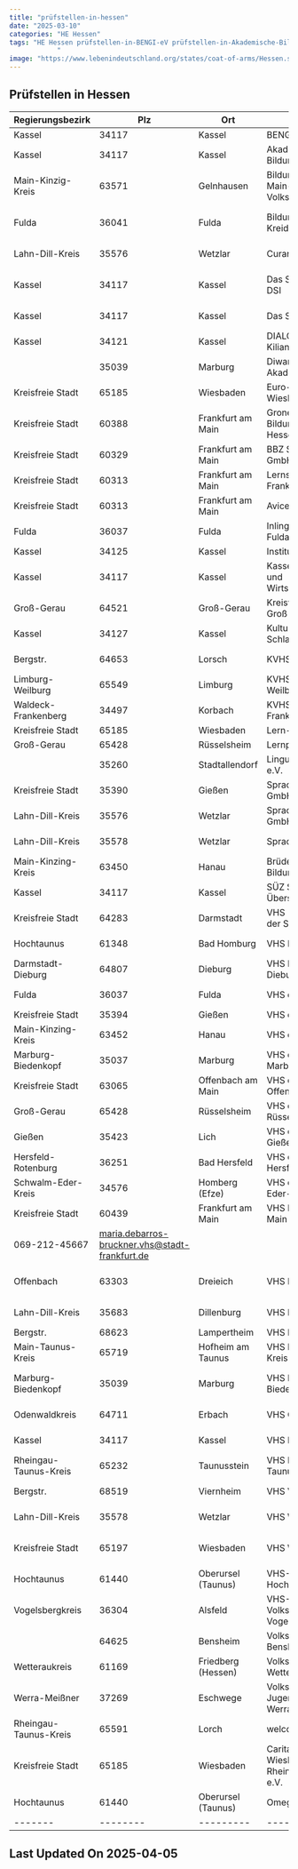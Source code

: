 ```yaml
---
title: "prüfstellen-in-hessen"
date: "2025-03-10"
categories: "HE Hessen"
tags: "HE Hessen prüfstellen-in-BENGI-eV prüfstellen-in-Akademische-Bildungsplattform-eV prüfstellen-in-Bildungspartner-Main-Kinzig-GmbH---Volkshochschule prüfstellen-in-Bildungsverein-Kreidekreis-eV prüfstellen-in-Curantis-Akademie prüfstellen-in-Das-Spracheninstitut-DSI prüfstellen-in-Das-Sprachinstitut-DSI prüfstellen-in-DIALOG-Institut-Dr-Kilian prüfstellen-in-Diwan-Marburg-Akademie prüfstellen-in-Euro-Schulen-Wiesbaden prüfstellen-in-Grone-Bildungszentren-Hessen-gGmbH prüfstellen-in-BBZ-Sprachenschule-GmbH prüfstellen-in-Lernstudio-HandG-Frankfurt-UG prüfstellen-in-Avicenna-Institut-eV prüfstellen-in-Inlingua-Sprachschule-Fulda prüfstellen-in-Institut-für-Sprachen prüfstellen-in-Kasseler-Sprachen--und-Wirtschaftsschulen prüfstellen-in-Kreisvolkshochschule-Groß-Gerau prüfstellen-in-Kulturzentrum-Schlachthof prüfstellen-in-KVHS-Bergstr prüfstellen-in-KVHS-Kreis-Limburg-Weilburg prüfstellen-in-KVHS-Waldeck-Frankenberg prüfstellen-in-Lern-Planet prüfstellen-in-Lernportal prüfstellen-in-Lingua-Oeconomicus-eV prüfstellen-in-Sprache-and-Bildung-GmbH prüfstellen-in-Sprache-and-Bildung-GmbH prüfstellen-in-Sprachportal-GmbH prüfstellen-in-Brüder-Grimm-Bildungszentrum prüfstellen-in-SÜZ-Sprachen--und-Übersetzungszentrum prüfstellen-in-VHS---Kulturinstitute-der-Stadt-Darmstadt prüfstellen-in-VHS-Bad-Homburg prüfstellen-in-VHS-Darmstadt-Dieburg prüfstellen-in-VHS-der-Stadt-Fulda prüfstellen-in-VHS-der-Stadt-Gießen prüfstellen-in-VHS-der-Stadt-Hanau prüfstellen-in-VHS-der-Stadt-Marburg prüfstellen-in-VHS-der-Stadt-Offenbach prüfstellen-in-VHS-der-Stadt-Rüsselsheim prüfstellen-in-VHS-des-Landkreises-Gießen prüfstellen-in-VHS-des-Landkreises-Hersfeld-Rotenburg prüfstellen-in-VHS-des-Schwalm-Eder-Kreises prüfstellen-in-VHS-Frankfurt-am-Main prüfstellen-in-VHS-Kreis-Offenbach prüfstellen-in-VHS-Lahn-Dill-Kreis prüfstellen-in-VHS-Lampertheim prüfstellen-in-VHS-Main-Taunus-Kreis prüfstellen-in-VHS-Marburg-Biedenkopf prüfstellen-in-VHS-Odenwaldkreis prüfstellen-in-VHS-Region--Kassel prüfstellen-in-VHS-Rheingau-Taunus prüfstellen-in-VHS-Viernheim prüfstellen-in-VHS-Wetzlar prüfstellen-in-VHS-Wiesbaden-eV prüfstellen-in-VHS-Kreis-d-Hochtaunuskreises prüfstellen-in-VHS-Volkshochschule-des-Vogelsbergkreises prüfstellen-in-Volkshochschule-Bensheim prüfstellen-in-Volkshochschule-des-Wetteraukreises prüfstellen-in-Volkshochschule-Jugend-Freizeit-Werra-Meißner prüfstellen-in-welcome-gGmbH prüfstellen-in-Caritasverband-Wiesbaden-Rheingau-Taunus-eV prüfstellen-in-Omega-Institut prüfstellen-in-Kassel prüfstellen-in-Gelnhausen prüfstellen-in-Fulda prüfstellen-in-Wetzlar prüfstellen-in-Marburg prüfstellen-in-Wiesbaden prüfstellen-in-Frankfurt-am-Main prüfstellen-in-Groß-Gerau prüfstellen-in-Lorsch prüfstellen-in-Limburg prüfstellen-in-Korbach prüfstellen-in-Rüsselsheim prüfstellen-in-Stadtallendorf prüfstellen-in-Gießen prüfstellen-in-Hanau prüfstellen-in-Darmstadt prüfstellen-in-Bad-Homburg prüfstellen-in-Dieburg prüfstellen-in-Offenbach-am-Main prüfstellen-in-Lich prüfstellen-in-Bad-Hersfeld prüfstellen-in-Homberg-(Efze) prüfstellen-in-Dreieich prüfstellen-in-Dillenburg prüfstellen-in-Lampertheim prüfstellen-in-Hofheim-am-Taunus prüfstellen-in-Erbach prüfstellen-in-Taunusstein prüfstellen-in-Viernheim prüfstellen-in-Oberursel-(Taunus) prüfstellen-in-Alsfeld prüfstellen-in-Bensheim prüfstellen-in-Friedberg-(Hessen) prüfstellen-in-Eschwege prüfstellen-in-Lorch prüfstellen-in-34117 prüfstellen-in-63571 prüfstellen-in-36041 prüfstellen-in-35576 prüfstellen-in-34121 prüfstellen-in-35039 prüfstellen-in-65185 prüfstellen-in-60388 prüfstellen-in-60329 prüfstellen-in-60313 prüfstellen-in-36037 prüfstellen-in-34125 prüfstellen-in-64521 prüfstellen-in-34127 prüfstellen-in-64653 prüfstellen-in-65549 prüfstellen-in-34497 prüfstellen-in-65428 prüfstellen-in-35260 prüfstellen-in-35390 prüfstellen-in-35578 prüfstellen-in-63450 prüfstellen-in-64283 prüfstellen-in-61348 prüfstellen-in-64807 prüfstellen-in-35394 prüfstellen-in-63452 prüfstellen-in-35037 prüfstellen-in-63065 prüfstellen-in-35423 prüfstellen-in-36251 prüfstellen-in-34576 prüfstellen-in-60439 prüfstellen-in-63303 prüfstellen-in-35683 prüfstellen-in-68623 prüfstellen-in-65719 prüfstellen-in-64711 prüfstellen-in-65232 prüfstellen-in-68519 prüfstellen-in-65197 prüfstellen-in-61440 prüfstellen-in-36304 prüfstellen-in-64625 prüfstellen-in-61169 prüfstellen-in-37269 prüfstellen-in-65591
            "
image: "https://www.lebenindeutschland.org/states/coat-of-arms/Hessen.svg"
---
```


## Prüfstellen in Hessen

| Regierungsbezirk | Plz | Ort | Einrichtung | Straße | Telefon | Email |
|-------|--------|---------|---------|---------|---------|---------|
|Kassel|34117|Kassel|BENGI e.V.|Die Freiheit 14|0561-50958|bengi-ks@t-online.de|
|Kassel|34117|Kassel|Akademische Bildungsplattform e.V.|Wilhelmstraße 6|0561-890202|cigdem.dumlu@abplattform.de|
|Main-Kinzig-Kreis|63571|Gelnhausen|Bildungspartner Main-Kinzig GmbH - Volkshochschule|Frankfurter Straße 30|06051-91679 0|vhs@bildungspartner-mk.de|
|Fulda|36041|Fulda|Bildungsverein Kreidekreis e.V.|Agnes-Huenninger-Str. 12|0661/78450|bvkk@gmx.de|
|Lahn-Dill-Kreis|35576|Wetzlar|Curantis-Akademie|Charlotte-Bamberg-Str. 6|06441-30990|h.taub@curantes.de|
|Kassel|34117|Kassel|Das Spracheninstitut DSI|Untere Königsstraße 58|09561-72987-109||
|Kassel|34117|Kassel|Das Sprachinstitut DSI|Untere Königsstr. 58|056172987109|info@spracheninstitut.com|
|Kassel|34121|Kassel|DIALOG-Institut Dr. Kilian|Tischbeinstr. 32|0561-710586|institut@dialog-kilian.de|
| |35039|Marburg|Diwan-Marburg Akademie|Neue Kasseler Straße 2|06421-9839100|info@diwan-marburg.de|
|Kreisfreie Stadt|65185|Wiesbaden|Euro-Schulen Wiesbaden|Luisenstr. 28|0611-99208-12|info@es.wiesbaden.eso.de|
|Kreisfreie Stadt|60388|Frankfurt am Main|Grone Bildungszentren Hessen gGmbH|Gerbermühlstr. 11|069-408998752|deutsch-frankfurt@grone.de|
|Kreisfreie Stadt|60329|Frankfurt am Main|BBZ Sprachenschule GmbH|Gutleutstraße 34-36|069-348771460|info@bbz-sprachschule.com|
|Kreisfreie Stadt|60313|Frankfurt am Main|Lernstudio H&G Frankfurt UG|Bleichstraße 38a|069-36603637|lernstudiofrankfurt@gmail.com|
|Kreisfreie Stadt|60313|Frankfurt am Main|Avicenna Institut e.V.|Zeil 41|069-71712874|integration@avicenna-ev.de|
|Fulda|36037|Fulda|Inlingua Sprachschule Fulda|Rabanusstraße 40-42|0661-90272401|info@inlingua-fulda.de|
|Kassel|34125|Kassel|Institut für Sprachen|Die Freiheit 19|0561-2860020|info@ifs-kassel.de|
|Kassel|34117|Kassel|Kasseler Sprachen- und Wirtschaftsschulen|Fünffensterstr. 4|0561-7126630|info@kasselersprachenschule.de|
|Groß-Gerau|64521|Groß-Gerau|Kreisvolkshochschule Groß-Gerau|Hauptstr. 1|06152/1870-406|info@KVHSGG.de|
|Kassel|34127|Kassel|Kulturzentrum Schlachthof|Mombachstr. 12|0561-983500|g.pause@schlachthof-kassel.de|
|Bergstr.|64653|Lorsch|KVHS Bergstr.|Marktplatz 1|06251-1729666||
|Limburg-Weilburg|65549|Limburg|KVHS Kreis Limburg-Weilburg|Diezer Str. 35|06431-911614|heimbuch@vhs-Limburg-Weilburg.de|
|Waldeck-Frankenberg|34497|Korbach|KVHS Waldeck-Frankenberg|Briloner Landstraße 36|05631 9773-0|info@vhs-waldeck-frankenberg.de|
|Kreisfreie Stadt|65185|Wiesbaden|Lern-Planet|Rheinstr. 95|0611 3417341|info@lern-planet.de|
|Groß-Gerau|65428|Rüsselsheim|Lernportal|Grabenstr. 30|06142-738828|info@das-lernportal.com|
| |35260|Stadtallendorf|Lingua Oeconomicus e.V.|Schlesierstr. 30|06428-4416626|wiegand@lingua-oeconomicus.de|
|Kreisfreie Stadt|35390|Gießen|Sprache & Bildung GmbH|Katharinenstr. 19|0641-9717693|v.prax@sprache-und-bildung.de|
|Lahn-Dill-Kreis|35576|Wetzlar|Sprache & Bildung GmbH|Philipsstr. 2|06441-48760|wetzlar@sprache-und-bildung.de|
|Lahn-Dill-Kreis|35578|Wetzlar|Sprachportal GmbH|Willy- brandt-Platz 7|06441-87202441|info@sprachportal-wetzlar.de|
|Main-Kinzing-Kreis|63450|Hanau|Brüder Grimm Bildungszentrum|Langstr. 60|06181-12506|info@bruedergrimm.net|
|Kassel|34117|Kassel|SÜZ Sprachen- und Übersetzungszentrum|Garde-du-Corps-Str. 1|0561-5214868 + 69|Suuezentrum@aol.com|
|Kreisfreie Stadt|64283|Darmstadt|VHS - Kulturinstitute der Stadt Darmstadt|Große Bachgasse 2|06151-133254|karin.hock@darmstadt.de|
|Hochtaunus|61348|Bad Homburg|VHS Bad Homburg|Elisabethenstr. 4-8||info.vhs@bad-homburg.de|
|Darmstadt-Dieburg|64807|Dieburg|VHS Darmstadt-Dieburg|Albinistr. 23|06071-8812301|f.marx@ladadi.de|
|Fulda|36037|Fulda|VHS der Stadt Fulda|Unterm-Heilig-Kreuz 1|0661/1021474|Heidemarie.Franzmann@fulda.de|
|Kreisfreie Stadt|35394|Gießen|VHS der Stadt Gießen|Fröbelstr. 65|0641-3061469|birgit.lesch-koenig@giessen.de|
|Main-Kinzing-Kreis|63452|Hanau|VHS der Stadt Hanau|Ulanenplatz 4|06181-92380-30|eva.hintner@vhs-hanau.de|
|Marburg-Biedenkopf|35037|Marburg|VHS der Stadt Marburg|Deutschhausstr. 38|06421-201464|kristine.umland@marburg-stadt.de|
|Kreisfreie Stadt|63065|Offenbach am Main|VHS der Stadt Offenbach|Berliner Str. 77|069-8065-3823|Pia.Glueck@offenbach.de|
|Groß-Gerau|65428|Rüsselsheim|VHS der Stadt Rüsselsheim|Am Treff 1|06142-832737|anmeldung@kultur123ruesselsheim.de|
|Gießen|35423|Lich|VHS des Landkreises Gießen|Kreuzweg 33|06404-916323|werner.leipold@lkgi.de|
|Hersfeld-Rotenburg|36251|Bad Hersfeld|VHS des Landkreises Hersfeld-Rotenburg|Leinenweberstr. 5|06621-640929||
|Schwalm-Eder-Kreis|34576|Homberg (Efze)|VHS des Schwalm-Eder-Kreises|Parkstr. 6|05681-775404 od.-401|vhs@schwalm-eder-kreis.de|
|Kreisfreie Stadt|60439|Frankfurt am Main|VHS Frankfurt am Main|Tituscorso 7|069-212-33378/
069-212-45667|maria.debarros-bruckner.vhs@stadt-frankfurt.de|
|Offenbach|63303|Dreieich|VHS Kreis Offenbach|Frankfurter Str. 160-166, Haus 1|06103-31311313|vhs@kreis-offenbach.de|
|Lahn-Dill-Kreis|35683|Dillenburg|VHS Lahn-Dill-Kreis|Bahnhofstr. 10|02771/407-758|info@lahn-dill-akademie.de|
|Bergstr.|68623|Lampertheim|VHS Lampertheim|Haus am Römer|06206-935364|vhs@lampertheim.de|
|Main-Taunus-Kreis|65719|Hofheim am Taunus|VHS Main-Taunus-Kreis|Pfarrgasse 38|06192-990118|flor@vhs-mtk.de|
|Marburg-Biedenkopf|35039|Marburg|VHS Marburg-Biedenkopf|Hermann-Jacobsohn-Weg 1|06421-405-6721|BendelC@Marburg-Biedenkopf.de|
|Odenwaldkreis|64711|Erbach|VHS Odenwaldkreis|Michelstädter Str. 12|06062 70-1733|m.doerr@odenwaldkreis.de |
|Kassel|34117|Kassel|VHS Region- Kassel|Wilhelmshöher Allee 19-21|0561-10030|katharina-seewald@landkreiskassel.de|
|Rheingau-Taunus-Kreis|65232|Taunusstein|VHS Rheingau-Taunus|Erich-Kästner-Str. 5|06128-9277-11|hellermann@vhs-rtk.de|
|Bergstr.|68519|Viernheim|VHS Viernheim|Bürgerhaus, Kreuzstr. 2-4|06204-963611|vhs@viernheim.de|
|Lahn-Dill-Kreis|35578|Wetzlar|VHS Wetzlar|Bahnhofstraße 3|06441-9943|daf@wetzlar.de|
|Kreisfreie Stadt|65197|Wiesbaden|VHS Wiesbaden e.V.|Alcide-de-Gasperi-Str. 4/5|0611-9889130|hschott@vhs-wiesbaden.de|
|Hochtaunus|61440|Oberursel (Taunus)|VHS-Kreis d. Hochtaunuskreises|Füllerstr. 1|06171-5848-0|info@vhs-hochtaunus.de|
|Vogelsbergkreis|36304|Alsfeld|VHS-Volkshochschule des Vogelsbergkreises|Färbergasse 1|06631-792-770 o.-776|monika.schenker@vogelsbergkreis.de|
||64625|Bensheim|Volkshochschule Bensheim|Hauptstraße 39|06251-58263-76|vhs@bensheim.de|
|Wetteraukreis|61169|Friedberg (Hessen)|Volkshochschule des Wetteraukreises|Friedenstraße 18|06031-83-6630|deutsch-info@vhs-wetterau.de|
|Werra-Meißner|37269|Eschwege|Volkshochschule Jugend, Freizeit Werra-Meißner|Vor dem Berge 1|05651-7429-15|info@vhs-eschwege.de|
|Rheingau-Taunus-Kreis|65591|Lorch|welcome gGmbH|Wisperstraße 37|0163-9268832|a.takhsh@welcome-ggmbh.com|
|Kreisfreie Stadt|65185|Wiesbaden|Caritasverband Wiesbaden-Rheingau-Taunus e.V.|Friedrichstraße 26-28|0611-174-129|ersoy.goeksen@caritas-wirt.de|
|Hochtaunus|61440|Oberursel (Taunus)|Omega Institut|Holzweg-Passage 12|06171 923 90 30|info@omega-institut.de|
|-------|--------|---------|---------|---------|---------|---------|


## Last Updated On 2025-04-05